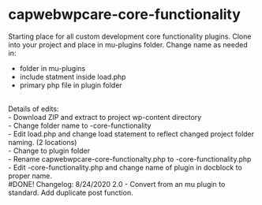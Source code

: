# capwebwpcare-core-functionality
Starting place for all custom development core functionality plugins. 
Clone into your project and place in mu-plugins folder. 
Change name as needed in:<br>
- folder in mu-plugins
- include statment inside load.php
- primary php file in plugin folder
<br>
Details of edits:<br>
- Download ZIP and extract to project wp-content directory<br>
- Change folder name to <projectname>-core-functionality<br>
- Edit load.php and change load statement to reflect changed project folder naming. (2 locations)<br>
- Change to plugin folder<br>
- Rename capwebwpcare-core-functionalty.php to <projectsname>-core-functionality.php<br>
- Edit <projectsname>-core-functionality.php and change name of plugin in docblock to proper name.<br>
#DONE!
Changelog:
8/24/2020 2.0 - Convert from an mu plugin to standard. Add duplicate post function.
